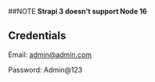 ##NOTE
**Strapi 3 doesn't support Node 16**

## Credentials

Email: admin@admin.com

Password: Admin@123
